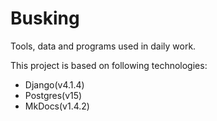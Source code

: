 # Busking

Tools, data and programs used in daily work.

This project is based on following technologies:

- Django(v4.1.4)
- Postgres(v15)
- MkDocs(v1.4.2)
